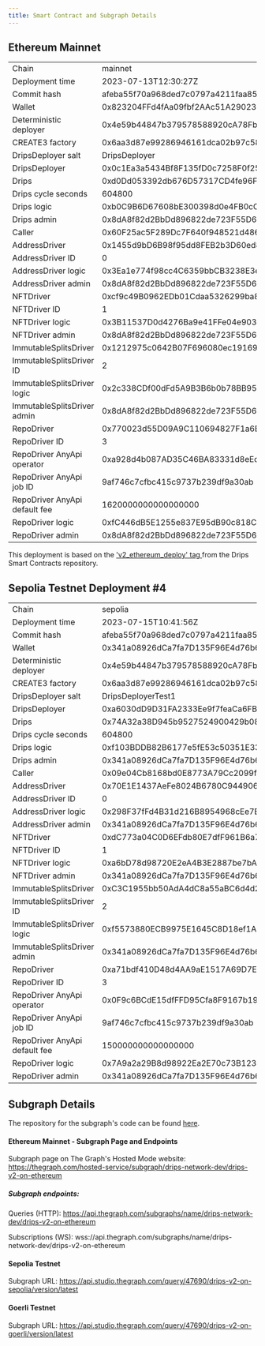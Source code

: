 ```yaml
---
title: Smart Contract and Subgraph Details
---
```


## Ethereum Mainnet

<table>
<tr><td>Chain</td><td>mainnet</td></tr>
<tr><td>Deployment time</td><td>2023-07-13T12:30:27Z</td></tr>
<tr><td>Commit hash</td><td>afeba55f70a968ded7c0797a4211faa856e28fa0</td></tr>
<tr><td>Wallet</td><td>0x823204FFd4fAa09fbf2AAc51A290233e829991a1</td></tr>
<tr><td>Deterministic deployer</td><td>0x4e59b44847b379578588920cA78FbF26c0B4956C</td></tr>
<tr><td>CREATE3 factory</td><td>0x6aa3d87e99286946161dca02b97c5806fc5ed46f</td></tr>
<tr><td>DripsDeployer salt</td><td>DripsDeployer</td></tr>
<tr><td>DripsDeployer</td><td>0x0c1Ea3a5434Bf8F135fD0c7258F0f25219fDB27f</td></tr>
<tr><td>Drips</td><td>0xd0Dd053392db676D57317CD4fe96Fc2cCf42D0b4</td></tr>
<tr><td>Drips cycle seconds</td><td>604800</td></tr>
<tr><td>Drips logic</td><td>0xb0C9B6D67608bE300398d0e4FB0cCa3891E1B33F</td></tr>
<tr><td>Drips admin</td><td>0x8dA8f82d2BbDd896822de723F55D6EdF416130ba</td></tr>
<tr><td>Caller</td><td>0x60F25ac5F289Dc7F640f948521d486C964A248e5</td></tr>
<tr><td>AddressDriver</td><td>0x1455d9bD6B98f95dd8FEB2b3D60ed825fcef0610</td></tr>
<tr><td>AddressDriver ID</td><td>0</td></tr>
<tr><td>AddressDriver logic</td><td>0x3Ea1e774f98cc4C6359bbCB3238E3e60365Fa5c9</td></tr>
<tr><td>AddressDriver admin</td><td>0x8dA8f82d2BbDd896822de723F55D6EdF416130ba</td></tr>
<tr><td>NFTDriver</td><td>0xcf9c49B0962EDb01Cdaa5326299ba85D72405258</td></tr>
<tr><td>NFTDriver ID</td><td>1</td></tr>
<tr><td>NFTDriver logic</td><td>0x3B11537D0d4276Ba9e41FFe04e9034280bd7af50</td></tr>
<tr><td>NFTDriver admin</td><td>0x8dA8f82d2BbDd896822de723F55D6EdF416130ba</td></tr>
<tr><td>ImmutableSplitsDriver</td><td>0x1212975c0642B07F696080ec1916998441c2b774</td></tr>
<tr><td>ImmutableSplitsDriver ID</td><td>2</td></tr>
<tr><td>ImmutableSplitsDriver logic</td><td>0x2c338CDf00dFd5A9B3B6b0b78BB95352079AAF71</td></tr>
<tr><td>ImmutableSplitsDriver admin</td><td>0x8dA8f82d2BbDd896822de723F55D6EdF416130ba</td></tr>
<tr><td>RepoDriver</td><td>0x770023d55D09A9C110694827F1a6B32D5c2b373E</td></tr>
<tr><td>RepoDriver ID</td><td>3</td></tr>
<tr><td>RepoDriver AnyApi operator</td><td>0xa928d4b087AD35C46BA83331d8eEddb83152319b</td></tr>
<tr><td>RepoDriver AnyApi job ID</td><td>9af746c7cfbc415c9737b239df9a30ab</td></tr>
<tr><td>RepoDriver AnyApi default fee</td><td>1620000000000000000</td></tr>
<tr><td>RepoDriver logic</td><td>0xfC446dB5E1255e837E95dB90c818C6fEb8e93ab0</td></tr>
<tr><td>RepoDriver admin</td><td>0x8dA8f82d2BbDd896822de723F55D6EdF416130ba</td></tr>
</table>

This deployment is based on the <a href="https://github.com/radicle-dev/drips-contracts/releases/tag/v2_ethereum_deploy" target="_blank">'v2_ethereum_deploy' tag </a>from the Drips Smart Contracts repository.

## Sepolia Testnet Deployment #4

<table>
<tr><td>Chain</td><td>sepolia</td></tr>
<tr><td>Deployment time</td><td>2023-07-15T10:41:56Z</td></tr>
<tr><td>Commit hash</td><td>afeba55f70a968ded7c0797a4211faa856e28fa0</td></tr>
<tr><td>Wallet</td><td>0x341a08926dCa7fa7D135F96E4d76b696e5f6d38d</td></tr>
<tr><td>Deterministic deployer</td><td>0x4e59b44847b379578588920cA78FbF26c0B4956C</td></tr>
<tr><td>CREATE3 factory</td><td>0x6aa3d87e99286946161dca02b97c5806fc5ed46f</td></tr>
<tr><td>DripsDeployer salt</td><td>DripsDeployerTest1</td></tr>
<tr><td>DripsDeployer</td><td>0xa6030dD9D31FA2333Ee9f7feaCa6FB23c42a1d96</td></tr>
<tr><td>Drips</td><td>0x74A32a38D945b9527524900429b083547DeB9bF4</td></tr>
<tr><td>Drips cycle seconds</td><td>604800</td></tr>
<tr><td>Drips logic</td><td>0xf103BDDB82B6177e5fE53c50351E33F4f3df955B</td></tr>
<tr><td>Drips admin</td><td>0x341a08926dCa7fa7D135F96E4d76b696e5f6d38d</td></tr>
<tr><td>Caller</td><td>0x09e04Cb8168bd0E8773A79Cc2099f19C46776Fee</td></tr>
<tr><td>AddressDriver</td><td>0x70E1E1437AeFe8024B6780C94490662b45C3B567</td></tr>
<tr><td>AddressDriver ID</td><td>0</td></tr>
<tr><td>AddressDriver logic</td><td>0x298F37fFd4B31d216B8954968cEe7EC5273CB891</td></tr>
<tr><td>AddressDriver admin</td><td>0x341a08926dCa7fa7D135F96E4d76b696e5f6d38d</td></tr>
<tr><td>NFTDriver</td><td>0xdC773a04C0D6EFdb80E7dfF961B6a7B063a28B44</td></tr>
<tr><td>NFTDriver ID</td><td>1</td></tr>
<tr><td>NFTDriver logic</td><td>0xa6bD78d98720E2eA4B3E2887be7bA212C3aC5977</td></tr>
<tr><td>NFTDriver admin</td><td>0x341a08926dCa7fa7D135F96E4d76b696e5f6d38d</td></tr>
<tr><td>ImmutableSplitsDriver</td><td>0xC3C1955bb50AdA4dC8a55aBC6d4d2a39242685c1</td></tr>
<tr><td>ImmutableSplitsDriver ID</td><td>2</td></tr>
<tr><td>ImmutableSplitsDriver logic</td><td>0xf5573880ECB9975E1645C8D18ef1A0393c685CC1</td></tr>
<tr><td>ImmutableSplitsDriver admin</td><td>0x341a08926dCa7fa7D135F96E4d76b696e5f6d38d</td></tr>
<tr><td>RepoDriver</td><td>0xa71bdf410D48d4AA9aE1517A69D7E1Ef0c179b2B</td></tr>
<tr><td>RepoDriver ID</td><td>3</td></tr>
<tr><td>RepoDriver AnyApi operator</td><td>0x0F9c6BCdE15dfFFD95Cfa8F9167b19B433af1abE</td></tr>
<tr><td>RepoDriver AnyApi job ID</td><td>9af746c7cfbc415c9737b239df9a30ab</td></tr>
<tr><td>RepoDriver AnyApi default fee</td><td>150000000000000000</td></tr>
<tr><td>RepoDriver logic</td><td>0x7A9a2a29B8d98922Ea2E70c73B123e36C95d1515</td></tr>
<tr><td>RepoDriver admin</td><td>0x341a08926dCa7fa7D135F96E4d76b696e5f6d38d</td></tr>
</table>

## Subgraph Details

The repository for the subgraph's code can be found [here](https://github.com/radicle-dev/drips-subgraph/tree/v2).

#### Ethereum Mainnet - Subgraph Page and Endpoints

Subgraph page on The Graph's Hosted Mode website: <a href="https://thegraph.com/hosted-service/subgraph/drips-network-dev/drips-v2-on-ethereum" target="_blank">https://thegraph.com/hosted-service/subgraph/drips-network-dev/drips-v2-on-ethereum</a>

##### Subgraph endpoints:
Queries (HTTP):
https://api.thegraph.com/subgraphs/name/drips-network-dev/drips-v2-on-ethereum

Subscriptions (WS):
wss://api.thegraph.com/subgraphs/name/drips-network-dev/drips-v2-on-ethereum

#### Sepolia Testnet

Subgraph URL:
https://api.studio.thegraph.com/query/47690/drips-v2-on-sepolia/version/latest

#### Goerli Testnet

Subgraph URL:
https://api.studio.thegraph.com/query/47690/drips-v2-on-goerli/version/latest
